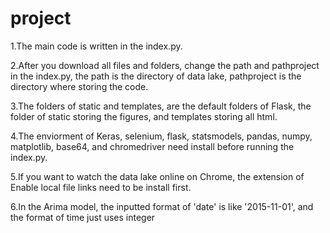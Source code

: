 # project
1.The main code is written in the index.py.

2.After you download all files and folders, change the path and pathproject in the index.py, the path is the directory of data lake, pathproject is the directory where storing the code.

3.The folders of static and templates, are the default folders of Flask, the folder of static storing the figures, and templates storing all html.

4.The enviorment of Keras, selenium, flask, statsmodels, pandas, numpy, matplotlib, base64, and chromedriver need install before running the index.py. 

5.If you want to watch the data lake online on Chrome, the extension of Enable local file links need to be install first.

6.In the Arima model, the inputted format of 'date' is like '2015-11-01', and the format of time just uses integer
